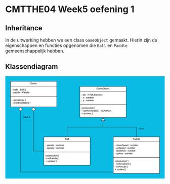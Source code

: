 # CMTTHE04 Week5 oefening 1

## Inheritance

In de uitwerking hebben we een class `GameObject` gemaakt. Hierin zijn de eigenschappen en functies opgenomen die `Ball` en `Paddle` gemeenschappelijk hebben. 

## Klassendiagram
![UML Pong](uml-pong.png)